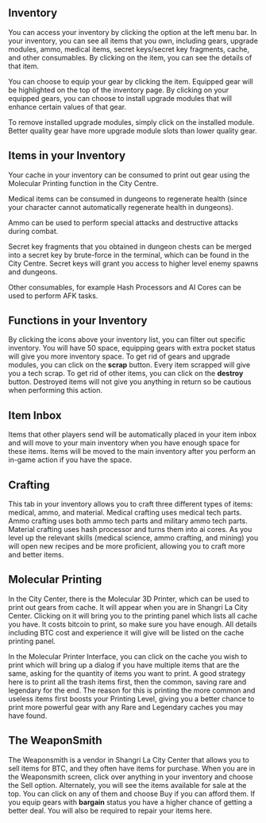 ## Inventory

You can access your inventory by clicking the option at the left menu bar. In your inventory, you can see all items that you own, including gears, upgrade modules, ammo, medical items, secret keys/secret key fragments, cache, and other consumables. By clicking on the item, you can see the details of that item.  

You can choose to equip your gear by clicking the item. Equipped gear will be highlighted on the top of the inventory page. By clicking on your equipped gears, you can choose to install upgrade modules that will enhance certain values of that gear.  

To remove installed upgrade modules, simply click on the installed module. Better quality gear have more upgrade module slots than lower quality gear.  

## Items in your Inventory

Your cache in your inventory can be consumed to print out gear using the Molecular Printing function in the City Centre.  

Medical items can be consumed in dungeons to regenerate health (since your character cannot automatically regenerate health in dungeons).  

Ammo can be used to perform special attacks and destructive attacks during combat.

Secret key fragments that you obtained in dungeon chests can be merged into a secret key by brute-force in the terminal, which can be found in the City Centre. Secret keys will grant you access to higher level enemy spawns and dungeons.  

Other consumables, for example Hash Processors and AI Cores can be used to perform AFK tasks.

## Functions in your Inventory

By clicking the icons above your inventory list, you can filter out specific inventory. You will have 50 space, equipping gears with extra pocket status will give you more inventory space. To get rid of gears and upgrade modules, you can click on the **scrap** button. Every item scrapped will give you a tech scrap. To get rid of other items, you can click on the **destroy** button. Destroyed items will not give you anything in return so be cautious when performing this action.  

## Item Inbox

Items that other players send will be automatically placed in your item inbox and will move to your main inventory when you have enough space for these items. Items will be moved to the main inventory after you perform an in-game action if you have the space.

## Crafting

This tab in your inventory allows you to craft three different types of items: medical, ammo, and material. Medical crafting uses medical tech parts. Ammo crafting uses both ammo tech parts and military ammo tech parts. Material crafting uses hash processor and turns them into ai cores. As you level up the relevant skills (medical science, ammo crafting, and mining) you will open new recipes and be more proficient, allowing you to craft more and better items.
 

## Molecular Printing

In the City Center, there is the Molecular 3D Printer, which can be used to print out gears from cache. It will appear when you are in Shangri La City Center. Clicking on it will bring you to the printing panel which lists all cache you have. It costs bitcoin to print, so make sure you have enough. All details including BTC cost and experience it will give will be listed on the cache printing panel.  

In the Molecular Printer Interface, you can click on the cache you wish to print which will bring up a dialog if you have multiple items that are the same, asking for the quantity of items you want to print. A good strategy here is to print all the trash items first, then the common, saving rare and legendary for the end. The reason for this is printing the more common and useless items first boosts your Printing Level, giving you a better chance to print more powerful gear with any Rare and Legendary caches you may have found.  

## The WeaponSmith

The Weaponsmith is a vendor in Shangri La City Center that allows you to sell items for BTC, and they often have items for purchase. When you are in the Weaponsmith screen, click over anything in your inventory and choose the Sell option. Alternately, you will see the items available for sale at the top. You can click on any of them and choose Buy if you can afford them. If you equip gears with **bargain** status you have a higher chance of getting a better deal. You will also be required to repair your items here.

